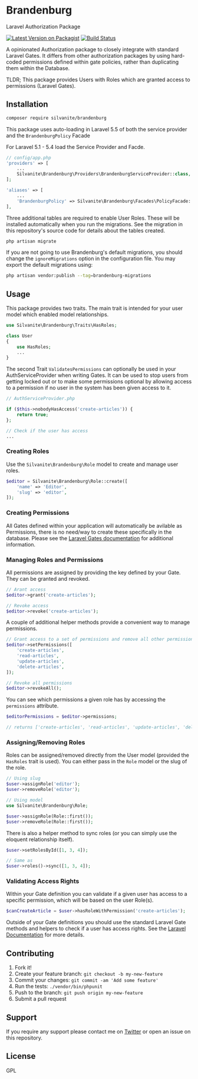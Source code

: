 # Brandenburg

Laravel Authorization Package

[![Latest Version on Packagist](https://img.shields.io/packagist/v/Silvanite/brandenburg.svg?style=for-the-badge)](https://packagist.org/packages/silvanite/brandenburg)
[![Build Status](https://img.shields.io/travis/Silvanite/brandenburg/master.svg?style=for-the-badge)](https://travis-ci.org/Silvanite/brandenburg)

A opinionated Authorization package to closely integrate with standard Laravel Gates. It differs from other authorization packages by using hard-coded permissions defined within gate policies, rather than duplicating them within the Database.

TLDR; This package provides Users with Roles which are granted access to permissions (Laravel Gates).

## Installation

```sh
composer require silvanite/brandenburg
```

This package uses auto-loading in Laravel 5.5 of both the service provider and the `BrandenburgPolicy` Facade

For Laravel 5.1 - 5.4 load the Service Provider and Facde.

```php
// config/app.php
'providers' => [
    ...
    Silvanite\Brandenburg\Providers\BrandenburgServiceProvider::class,
];

'aliases' => [
    ...
    'BrandenburgPolicy' => Silvanite\Brandenburg\Facades\PolicyFacade::class,
],
```

Three additional tables are required to enable User Roles. These will be installed automatically when you run the migrations. See the migration in this repository's source code for details about the tables created.

```sh
php artisan migrate
```

If you are not going to use Brandenburg's default migrations, you should change the `ignoreMigrations` option in the configuration file. You may export the default migrations using:

```sh
php artisan vendor:publish --tag=brandenburg-migrations
```

## Usage

This package provides two traits. The main trait is intended for your user model which enabled model relationships.

```php
use Silvanite\Brandenburg\Traits\HasRoles;

class User
{
    use HasRoles;
    ...
}
```

The second Trait `ValidatesPermissions` can optionally be used in your AuthServiceProvider when writing Gates. It can be used to stop users from getting locked out or to make some permissions optional by allowing access to a permission if no user in the system has been given access to it.

```php
// AuthServiceProvider.php

if ($this->nobodyHasAccess('create-articles')) {
    return true;
};

// Check if the user has access
...
```

### Creating Roles

Use the `Silvanite\Brandenburg\Role` model to create and manage user roles.

```php
$editor = Silvanite\Brandenburg\Role::create([
    'name' => 'Editor',
    'slug' => 'editor',
]);
```

### Creating Permissions

All Gates defined within your application will automatically be avilable as Permissions, there is no need/way to create these specifically in the database. Please see the [Laravel Gates documentation](https://laravel.com/docs/5.5/authorization#writing-gates) for additional information.

### Managing Roles and Permissions

All permissions are assigned by providing the key defined by your Gate. They can be granted and revoked.

```php
// Arant access
$editor->grant('create-articles');

// Revoke access
$editor->revoke('create-articles');
```

A couple of additional helper methods provide a convenient way to manage permissions.

```php
// Grant access to a set of permissions and remove all other permissions
$editor->setPermissions([
    'create-articles',
    'read-articles',
    'update-articles',
    'delete-articles',
]);

// Revoke all permissions
$editor->revokeAll();
```

You can see which permissions a given role has by accessing the `permissions` attribute.

```php
$editorPermissions = $editor->permissions;

// returns ['create-articles', 'read-articles', 'update-articles', 'delete-articles']
```

### Assigning/Removing Roles

Roles can be assigned/removed directly from the User model (provided the `HasRoles` trait is used). You can either pass in the `Role` model or the slug of the role.

```php
// Using slug
$user->assignRole('editor');
$user->removeRole('editor');

// Using model
use Silvanite\Brandenburg\Role;

$user->assignRole(Role::first());
$user->removeRole(Role::first());
```

There is also a helper method to sync roles (or you can simply use the eloquent relationship itself).

```php
$user->setRolesById([1, 3, 4]);

// Same as
$user->roles()->sync([1, 3, 4]);
```

### Validating Access Rights

Within your Gate definition you can validate if a given user has access to a specific permission, which will be based on the user Role(s).

```php
$canCreateArticle = $user->hasRoleWithPermission('create-articles');
```

Outside of your Gate definitions you should use the standard Laravel Gate methods and helpers to check if a user has access rights. See the [Laravel Documentation](https://laravel.com/docs/5.5/authorization#authorizing-actions-via-gates) for more details.

## Contributing

1. Fork it!
1. Create your feature branch: `git checkout -b my-new-feature`
1. Commit your changes: `git commit -am 'Add some feature'`
1. Run the tests: `./vendor/bin/phpunit`
1. Push to the branch: `git push origin my-new-feature`
1. Submit a pull request

## Support

If you require any support please contact me on [Twitter](https://twitter.com/m2de_io) or open an issue on this repository.

## License

GPL
